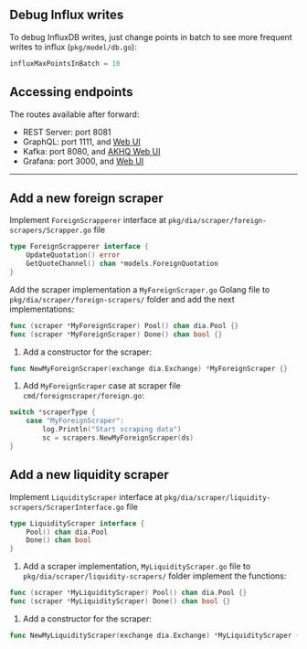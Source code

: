 ## Debug Influx writes

To debug InfluxDB writes, just change points in batch to see more frequent writes to influx (`pkg/model/db.go`):

```go
influxMaxPointsInBatch = 10
```

## Accessing endpoints

The routes available after forward:

* REST Server: port 8081
* GraphQL: port 1111, and [Web UI](http://localhost:1111/)
* Kafka: port 8080, and [AKHQ Web UI](http://localhost:8080/)
* Grafana: port 3000, and [Web UI](http://localhost:3000/)

---

## Add a new foreign scraper

Implement `ForeignScrapperer` interface at `pkg/dia/scraper/foreign-scrapers/Scrapper.go` file

```go
type ForeignScrapperer interface {
	UpdateQuotation() error
	GetQuoteChannel() chan *models.ForeignQuotation
}
```

Add the scraper implementation a `MyForeignScraper.go` Golang file to `pkg/dia/scraper/foreign-scrapers/` folder and add the next implementations:

```go
func (scraper *MyForeignScraper) Pool() chan dia.Pool {}
func (scraper *MyForeignScraper) Done() chan bool {}
```

1. Add a constructor for the scraper:

```go
func NewMyForeignScraper(exchange dia.Exchange) *MyForeignScraper {}
```

1. Add `MyForeignScraper` case at scraper file `cmd/foreignscraper/foreign.go`:

```go
switch *scraperType {
	case "MyForeignScraper":
		log.Println("Start scraping data")
		sc = scrapers.NewMyForeignScraper(ds)
}
```

## Add a new liquidity scraper

Implement `LiquidityScraper` interface at `pkg/dia/scraper/liquidity-scrapers/ScraperInterface.go` file

```go
type LiquidityScraper interface {
	Pool() chan dia.Pool
	Done() chan bool
}
```

1. Add a scraper implementation, `MyLiquidityScraper.go` file to `pkg/dia/scraper/liquidity-scrapers/` folder implement the functions:

```go
func (scraper *MyLiquidityScraper) Pool() chan dia.Pool {}
func (scraper *MyLiquidityScraper) Done() chan bool {}
```

1. Add a constructor for the scraper:

```go
func NewMyLiquidityScraper(exchange dia.Exchange) *MyLiquidityScraper {}
```